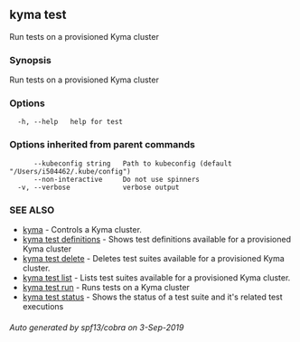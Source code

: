 ## kyma test

Run tests on a provisioned Kyma cluster

### Synopsis

Run tests on a provisioned Kyma cluster

### Options

```
  -h, --help   help for test
```

### Options inherited from parent commands

```
      --kubeconfig string   Path to kubeconfig (default "/Users/i504462/.kube/config")
      --non-interactive     Do not use spinners
  -v, --verbose             verbose output
```

### SEE ALSO

* [kyma](kyma.md)	 - Controls a Kyma cluster.
* [kyma test definitions](kyma_test_definitions.md)	 - Shows test definitions available for a provisioned Kyma cluster
* [kyma test delete](kyma_test_delete.md)	 - Deletes test suites available for a provisioned Kyma cluster.
* [kyma test list](kyma_test_list.md)	 - Lists test suites available for a provisioned Kyma cluster.
* [kyma test run](kyma_test_run.md)	 - Runs tests on a Kyma cluster
* [kyma test status](kyma_test_status.md)	 - Shows the status of a test suite and it's related test executions

###### Auto generated by spf13/cobra on 3-Sep-2019
